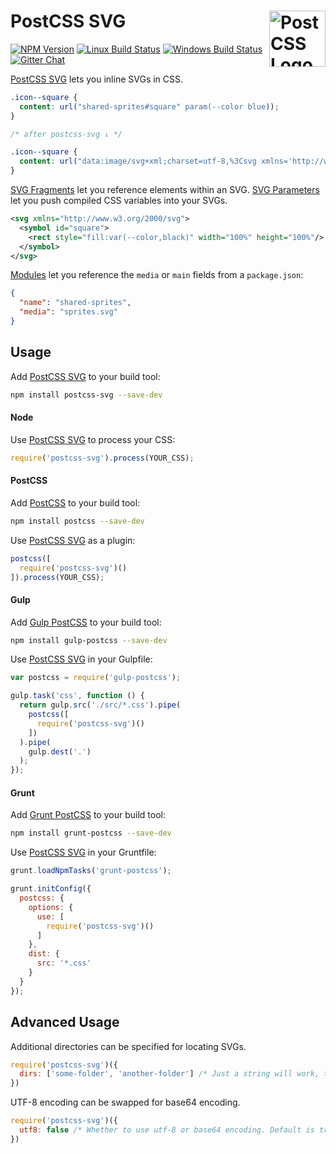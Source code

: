 # PostCSS SVG [<img src="https://postcss.github.io/postcss/logo.svg" alt="PostCSS Logo" width="90" height="90" align="right">][postcss]

[![NPM Version][npm-img]][npm-url]
[![Linux Build Status][cli-img]][cli-url]
[![Windows Build Status][win-img]][win-url]
[![Gitter Chat][git-img]][git-url]

[PostCSS SVG] lets you inline SVGs in CSS.

```css
.icon--square {
  content: url("shared-sprites#square" param(--color blue));
}

/* after postcss-svg ↓ */

.icon--square {
  content: url("data:image/svg+xml;charset=utf-8,%3Csvg xmlns='http://www.w3.org/2000/svg'%3E%3Crect style='fill:blue' width='100%25' height='100%25'/%3E%3C/svg%3E");
}
```

[SVG Fragments] let you reference elements within an SVG. [SVG Parameters] let
you push compiled CSS variables into your SVGs.

```svg
<svg xmlns="http://www.w3.org/2000/svg">
  <symbol id="square">
    <rect style="fill:var(--color,black)" width="100%" height="100%"/>
  </symbol>
</svg>
```

[Modules] let you reference the `media` or `main` fields from a `package.json`:

```json
{
  "name": "shared-sprites",
  "media": "sprites.svg"
}
```

## Usage

Add [PostCSS SVG] to your build tool:

```bash
npm install postcss-svg --save-dev
```

#### Node

Use [PostCSS SVG] to process your CSS:

```js
require('postcss-svg').process(YOUR_CSS);
```

#### PostCSS

Add [PostCSS] to your build tool:

```bash
npm install postcss --save-dev
```

Use [PostCSS SVG] as a plugin:

```js
postcss([
  require('postcss-svg')()
]).process(YOUR_CSS);
```

#### Gulp

Add [Gulp PostCSS] to your build tool:

```bash
npm install gulp-postcss --save-dev
```

Use [PostCSS SVG] in your Gulpfile:

```js
var postcss = require('gulp-postcss');

gulp.task('css', function () {
  return gulp.src('./src/*.css').pipe(
    postcss([
      require('postcss-svg')()
    ])
  ).pipe(
    gulp.dest('.')
  );
});
```

#### Grunt

Add [Grunt PostCSS] to your build tool:

```bash
npm install grunt-postcss --save-dev
```

Use [PostCSS SVG] in your Gruntfile:

```js
grunt.loadNpmTasks('grunt-postcss');

grunt.initConfig({
  postcss: {
    options: {
      use: [
        require('postcss-svg')()
      ]
    },
    dist: {
      src: '*.css'
    }
  }
});
```

## Advanced Usage

Additional directories can be specified for locating SVGs.

```js
require('postcss-svg')({
  dirs: ['some-folder', 'another-folder'] /* Just a string will work, too */
})
```

UTF-8 encoding can be swapped for base64 encoding.

```js
require('postcss-svg')({
  utf8: false /* Whether to use utf-8 or base64 encoding. Default is true. */
})
```

[cli-url]: https://travis-ci.org/jonathantneal/postcss-svg
[cli-img]: https://img.shields.io/travis/jonathantneal/postcss-svg.svg
[git-url]: https://gitter.im/postcss/postcss
[git-img]: https://img.shields.io/badge/chat-gitter-blue.svg
[npm-url]: https://www.npmjs.com/package/postcss-svg
[npm-img]: https://img.shields.io/npm/v/postcss-svg.svg
[win-url]: https://ci.appveyor.com/project/jonathantneal/postcss-svg
[win-img]: https://img.shields.io/appveyor/ci/jonathantneal/postcss-svg.svg

[Grunt PostCSS]: https://github.com/nDmitry/grunt-postcss
[Gulp PostCSS]: https://github.com/postcss/gulp-postcss
[Modules]: https://nodejs.org/api/modules.html#modules_modules
[PostCSS]: https://github.com/postcss/postcss
[PostCSS SVG]: https://github.com/jonathantneal/postcss-svg
[SVG Fragments]: https://css-tricks.com/svg-fragment-identifiers-work/
[SVG Parameters]: https://tabatkins.github.io/specs/svg-params/
